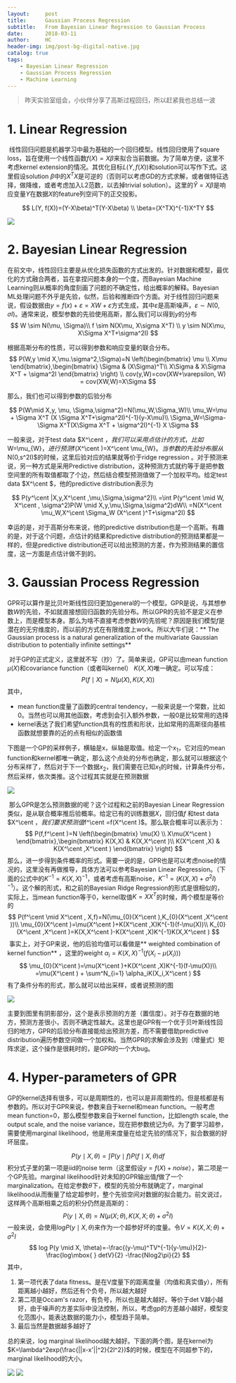 ```yaml
---
layout:     post
title:      Gaussian Process Regression
subtitle:   From Bayesian Linear Regression to Gaussian Process
date:       2018-03-11
author:     HC
header-img: img/post-bg-digital-native.jpg
catalog: true
tags:
    - Bayesian Linear Regression
    - Gaussian Process Regression
    - Machine Learning
---
```


> 昨天实验室组会，小伙伴分享了高斯过程回归，所以赶紧我也总结一波

# 1. Linear Regression

​	线性回归问题是机器学习中最为基础的一个回归模型。线性回归使用了square loss，旨在使用一个线性函数$f(X)=X\beta$来拟合当前数据。为了简单方便，这里不考虑kernel extension的情况。其优化目标$L(Y,f(X))$和solution可以写作下式。这里假设solution $\beta$中的$X^TX$是可逆的（否则可以考虑GD的方式求解，或者做特征选择，做降维，或者考虑加入L2范数，以去掉trivial solution）。这里的$\widehat{Y}=X\beta$是响应变量$Y$在数据$X$的feature列空间下的正交投影。

$$
L(Y, f(X))=(Y-X\beta)^T(Y-X\beta)  \\
\beta=(X^TX)^{-1}X^TY
$$

![](img/lr1.png)


# 2. Bayesian Linear Regression

在前文中，线性回归主要是从优化损失函数的方式出发的。针对数据和模型，最优化的方式融合两者，旨在拿捏问题本身的一个度，而Bayesian Machine Learning则从概率的角度刻画了问题的不确定性，给出概率的解释。Bayesian ML处理问题不外乎是先验，似然，后验和推断四个方面。对于线性回归问题来说，假设数据由$y=f(x)+\varepsilon=XW+\varepsilon$方式生成，其中$\varepsilon$是高斯噪声，$\varepsilon \sim N(0, \sigma I)$。通常来说，模型参数的先验使用高斯，那么我们可以得到$y$的分布
$$
W \sim N(\mu, \Sigma)\\
f \sim N(X\mu, X\sigma X^T) \\
y \sim N(X\mu, X\Sigma X^T+\sigma^2I)
$$

根据高斯分布的性质，可以得到参数和响应变量的联合分布。
$$
P(W,y \mid X,\mu.\sigma^2,\Sigma)=N \left(\begin{bmatrix}
\mu
\\ 
X\mu
\end{bmatrix},\begin{bmatrix}
\Sigma & (X\Sigma)^T\\ 
X\Sigma & X\Sigma X^T + \sigma^2I
\end{bmatrix} \right) \\
cov(y,W)=cov(XW+\varepsilon, W) = cov(XW,W)=X\Sigma
$$

那么，我们也可以得到参数的后验分布

$$
P(W\mid X,y, \mu, \Sigma,\sigma^2)=N(\mu_W,\Sigma_W)\\
\mu_W=\mu + \Sigma X^T (X \Sigma X^T+\sigma^2I)^{-1}(y-X\mu)\\
\Sigma_W=\Sigma-\Sigma X^T(X\Sigma X^T + \sigma^2I)^{-1} X \Sigma
$$

一般来说，对于test data $X^\cent $，我们可以采用点估计的方式，比如$W=\mu_{W}$，进行预测$f(X^\cent )=X^\cent \mu_{W}$。当参数的先验分布服从$N(0,s^2I)$的时候，这里后验对应的结果就等价于ridge regression 。对于预测来说，另一种方式是采用Predictive distribution，这种预测方式就约等于是把参数空间里的所有取值都取了个边，然后结合模型预测值做了一个加权平均。给定test data $X^\cent $，他的predictive distribution表示为

$$
P(y^\cent |X,y,X^\cent ,\mu,\Sigma,\sigma^2)\\
=\int P(y^\cent \mid W, X^\cent , \sigma^2)P(W \mid X,y,\mu,\Sigma,\sigma^2)dW\\
=N(X^\cent \mu_W,X^\cent \Sigma_W (X^\cent )^T+\sigma^2I)
$$

幸运的是，对于高斯分布来说，他的predictive distribution也是一个高斯。有趣的是，对于这个问题，点估计的结果和predictive distribution的预测结果都是一样的，但是predictive distribution还可以给出预测的方差，作为预测结果的置信度，这一方面是点估计做不到的。

# 3. Gaussian Process Regression

​	GPR可以算作是比贝叶斯线性回归更加general的一个模型。GPR是说，与其想参数$W$的先验，不如就直接想回归函数的先验分布。所以GPR的先验不是定义在参数上，而是模型本身。那么为啥不直接考虑参数$W$的先验呢？原因是我们模型$f$是潜在的无穷维度的，而以前的方式在有限维度上work。所以大牛们说：** The Gaussian process is a natural generalization of the multivariate Gaussian distribution to potentially infinite settings**

​	对于GP的正式定义，这里就不写（抄）了。简单来说，GP可以由mean function $\mu(X)$和covariance function（或者叫kernel） $K(X,X)$唯一确定。可以写成：
$$
P(f\mid X)=N(\mu(X),K(X,X))
$$
其中，

- mean function度量了函数的central tendency，一般来说是一个常数，比如0。当然也可以用其他函数，考虑到会引入额外参数，一般0是比较常用的选择
- kernel表达了我们希望function具有的性质和形状，比如常用的高斯径向基核函数就想要靠的近的点有相似的函数值

下图是一个GP的采样例子，横轴是x，纵轴是取值。给定一个$x_{1}$，它对应的mean function和kernel都唯一确定，那么这个点处的分布也确定，那么就可以根据这个分布采样了，然后对于下一个数据$x_{2}$，我们需要在已知$x_{1}$的时候，计算条件分布，然后采样，依次类推。这个过程其实就是在预测数据

![](img/gp1.png)

​	那么GPR是怎么预测数据的呢？这个过程和之前的Bayesian Linear Regression类似，是从联合概率推后验概率。给定已有的训练数据$X$，回归值$f$ 和test data $X^\cent $，我们要求预测值$f^\cent =f(X^\cent )$。那么联合概率可以表示为：
$$
P(f,f^\cent )=N \left(\begin{bmatrix}
\mu(X)
\\ 
X\mu(X^\cent )
\end{bmatrix},\begin{bmatrix}
K(X,X) & K(X,X^\cent )\\ 
K(X^\cent ,X) & K(X^\cent ,X^\cent )
\end{bmatrix} \right)
$$
​	那么，进一步得到条件概率的形式。需要一说的是，GPR也是可以考虑noise的情况的，这里没有再做推导，具体方法可以参考Bayesian Linear Regression。（下面的公式中的$K^{-1}=K(X, X)^{-1}$，或者考虑有高斯noise，$K^{-1}=(K(X, X)+\sigma^2I)^{-1}$）。这个解的形式，和之前的Bayesian Ridge Regression的形式是很相似的，实际上，当mean function等于0，kernel取值$K=XX^T$的时候，两个模型是等价的
$$
P(f^\cent  \mid X^\cent , X,f)=N(\mu_{0}(X^\cent ),K_{0}(X^\cent ,X^\cent ))\\
\mu_{0}(X^\cent )=\mu(X^\cent )+K(X^\cent ,X)K^{-1}(f-\mu(X))\\
K_{0}(X^\cent ,X^\cent )=K(X,X^\cent )-K(X^\cent ,X)K^{-1}K(X,X^\cent )
$$
​	事实上，对于GP来说，他的后验均值可以看做是** weighted combination of kernel function** ，这里的weight $\alpha_{i}=K(X,X)^{-1}(f(X_{i}-\mu(X_{i})))$
$$
\mu_{0}(X^\cent )=\mu(X^\cent )+K(X^\cent ,X)K^{-1}(f-\mu(X))\\
=\mu(X^\cent ) + \sum^N_{i=1} \alpha_iK(X_i,X^\cent )
$$
有了条件分布的形式，那么就可以给出采样，或者说预测的图

![](img/gp2.png)

​	主要到图里有阴影部分，这个是表示预测的方差（置信度）。对于存在数据的地方，预测方差很小，否则不确定性越大。这里也是GPR有一个优于贝叶斯线性回归的地方，GPR的后验分布直接能给出预测方差，而不需要借助predictive distribution遍历参数空间做一个加权和。当然GPR的求解会涉及到（增量式）矩阵求逆，这个操作是很耗时的，是GPR的一个大bug。

# 4. Hyper-parameters of GPR

GP的kernel选择有很多，可以是周期性的，也可以是非周期性的。但是核都是有参数的。所以对于GPR来说，参数来自于kernel和mean function。一般考虑mean function=0，那么模型参数来自于kernel function，比如length scale, the output scale, and the noise variance，现在把参数统记为$\theta$。为了要学习超参，需要使用marginal likelihood，他是用来度量在给定先验的情况下，拟合数据的好坏层度。

$$
P(y\mid X,\theta)=\int  P(y\mid f)P(f\mid X, \theta)df
$$
积分式子里的第一项是iid的noise term（这里假设$y=f(X)+noise$），第二项是一个GP先验。marginal likelihood针对未知的GPR输出值$f$做了一个marginalization。在给定参数$\theta$下，模型的先验分布就确定了，marginal likelihood从而衡量了给定超参时，整个先验空间对数据的拟合能力。前文说过，这样两个高斯相乘之后的积分仍然是高斯的：
$$
P(y\mid X,\theta)=N(\mu(X;\theta),K(X,X;\theta)+\sigma^2I)
$$
一般来说，会使用$log P(y\mid X,\theta)$来作为一个超参好坏的度量。令$V=K(X,X;\theta)+\sigma^2I$
$$
log P(y \mid X, \theta)=-\frac{(y-\mu)^TV^{-1}(y-\mu)}{2}-\frac{log\mbox{ } detV}{2} -\frac{Nlog2\pi}{2}
$$
其中，

1. 第一项代表了data fitness。是在V度量下的距离度量（均值和真实值y），所有距离越小越好，然后还有个负号，所以越大越好
2. 第二项是Occam's razor，有负号，所以也是越大越好。等价于det V越小越好，由于噪声的方差实际中没法控制，所以，考虑gp的方差越小越好，模型变化范围小，能表达数据的能力小，模型趋于简单。
3. 最后当然是数据越多越好了

总的来说，log marginal likelihood越大越好。下面的两个图，是在kernel为$K=\lambda^2exp(\frac{||x-x'||^2}{2l^2})$的时候，模型在不同超参下的，marginal likelihood的大小。


![](img/gp31.png) 
![](https://github.com/huangzichun/huangzichun.github.io/tree/master/img/gp32.png) 





















